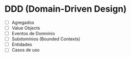 # DDD (Domain-Driven Design)

- [ ] Agregados
- [ ] Value Objects
- [ ] Eventos de Domnínio
- [ ] Subdomínios (Bounded Contexts)
- [ ] Entidades
- [ ] Casos de uso
